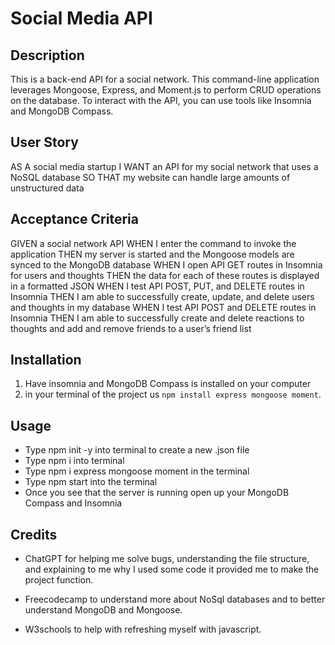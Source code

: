 # Social Media API

## Description
This is a back-end API for a social network. This command-line application leverages Mongoose, Express, and Moment.js to perform CRUD operations on the database. To interact with the API, you can use tools like Insomnia and MongoDB Compass.

## User Story 
AS A social media startup
I WANT an API for my social network that uses a NoSQL database
SO THAT my website can handle large amounts of unstructured data

## Acceptance Criteria
GIVEN a social network API
WHEN I enter the command to invoke the application
THEN my server is started and the Mongoose models are synced to the MongoDB database
WHEN I open API GET routes in Insomnia for users and thoughts
THEN the data for each of these routes is displayed in a formatted JSON
WHEN I test API POST, PUT, and DELETE routes in Insomnia
THEN I am able to successfully create, update, and delete users and thoughts in my database
WHEN I test API POST and DELETE routes in Insomnia
THEN I am able to successfully create and delete reactions to thoughts and add and remove friends to a user’s friend list

## Installation
1. Have insomnia and MongoDB Compass is installed on your computer
2. in your terminal of the project us `npm install express mongoose moment`.

## Usage
- Type npm init -y into terminal to create a new .json file
- Type npm i into terminal
- Type npm i express mongoose moment in the terminal
- Type npm start into the terminal
- Once you see that the server is running open up your MongoDB Compass and Insomnia 

## Credits
- ChatGPT for helping me solve bugs, understanding the file structure, and explaining to me why I used some code it provided me to make the project function.

- Freecodecamp to understand more about NoSql databases and to better understand MongoDB and Mongoose.

- W3schools to help with refreshing myself with javascript.
